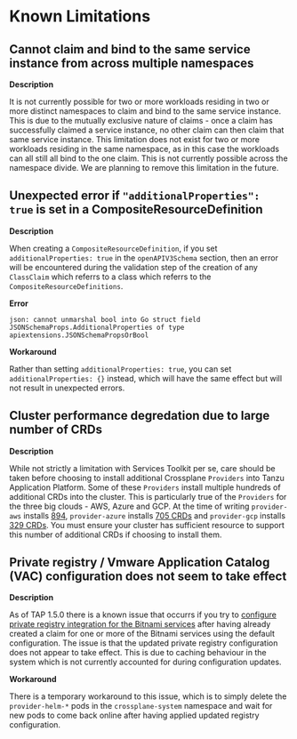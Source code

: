 # Known Limitations

## <a id="stk-known-limitation-multi-workloads"></a> Cannot claim and bind to the same service instance from across multiple namespaces

**Description**

It is not currently possible for two or more workloads residing in two or more distinct namespaces to claim and bind to the same service instance. This is due to the mutually exclusive nature of claims - once a claim has successfully claimed a service instance, no other claim can then claim that same service instance. This limitation does not exist for two or more workloads residing in the same namespace, as in this case the workloads can all still all bind to the one claim. This is not currently possible across the namespace divide. We are planning to remove this limitation in the future.

## Unexpected error if `"additionalProperties": true` is set in a CompositeResourceDefinition

**Description**

When creating a `CompositeResourceDefinition`, if you set `additionalProperties: true` in the `openAPIV3Schema` section, then an error will be encountered during the validation step of the creation of any `ClassClaim` which referrs to a class which referrs to the `CompositeResourceDefinitions`.

**Error**

`json: cannot unmarshal bool into Go struct field JSONSchemaProps.AdditionalProperties of type apiextensions.JSONSchemaPropsOrBool`

**Workaround**

Rather than setting `additionalProperties: true`, you can set `additionalProperties: {}` instead, which will have the same effect but will not result in unexpected errors.

## <a id="stk-known-limitation-too-many-crds"></a> Cluster performance degredation due to large number of CRDs

**Description**

While not strictly a limitation with Services Toolkit per se, care should be taken before choosing to install additional Crossplane `Providers` into Tanzu Application Platform. Some of these `Providers` install multiple hundreds of additional CRDs into the cluster. This is particularly true of the `Providers` for the three big clouds - AWS, Azure and GCP. At the time of writing `provider-aws` installs [894](https://marketplace.upbound.io/providers/upbound/provider-aws/latest/crds), `provider-azure` installs [705 CRDs](https://marketplace.upbound.io/providers/upbound/provider-azure/latest/crds) and `provider-gcp` installs [329 CRDs](https://marketplace.upbound.io/providers/upbound/provider-gcp/latest/crds). You must ensure your cluster has sufficient resource to support this number of additional CRDs if choosing to install them.

## Private registry / Vmware Application Catalog (VAC) configuration does not seem to take effect

**Description**

As of TAP 1.5.0 there is a known issue that occurrs if you try to [configure private registry integration for the Bitnami services](how-to-guides/configure-private-reg-integration-bitnami-services.hbs.md) after having already created a claim for one or more of the Bitnami services using the default configuration. The issue is that the updated private registry configuration does not appear to take effect. This is due to caching behaviour in the system which is not currently accounted for during configuration updates.

**Workaround**

There is a temporary workaround to this issue, which is to simply delete the `provider-helm-*` pods in the `crossplane-system` namespace and wait for new pods to come back online after having applied updated registry configuration.
